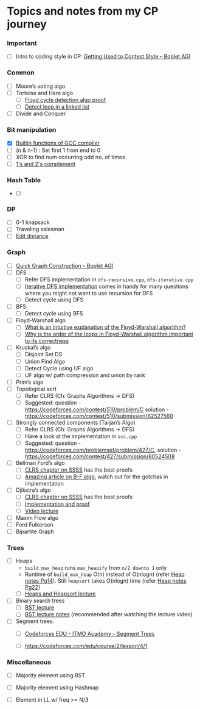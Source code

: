 # Topics and notes from my CP journey

### Important
- [ ] Intro to coding style in CP: [Getting Used to Contest Style – Boplet AGI](https://boplets.com/2019/07/10/getting-used-to-contest-style-for-beginners/)

### Common
- [ ] Moore’s voting algo
- [ ] Tortoise and Hare algo
  - [ ] [Floyd cycle detection algo proof](https://cs.stackexchange.com/a/90990/92327)
  - [ ] [Detect loop in a linked list](https://www.geeksforgeeks.org/detect-loop-in-a-linked-list/)
- [ ] Divide and Conquer

### Bit manipulation
- [x] [Builtin functions of GCC compiler](https://www.geeksforgeeks.org/builtin-functions-gcc-compiler/)
- [ ] (n & n-1) : Set first 1 from end to 0
- [ ] XOR to find num occurring odd no. of times
- [ ] [1's and 2's complement](https://www.geeksforgeeks.org/whats-difference-between-1s-complement-and-2s-complement/)

### Hash Table
- [ ] 

### DP
- [ ] 0-1 knapsack
- [ ] Traveling salesman
- [ ] [Edit distance](https://www.geeksforgeeks.org/edit-distance-dp-5/)

### Graph
- [ ] [Quick Graph Construction – Boplet AGI](https://boplets.com/2019/07/17/quick-graph-construction/)
- [ ] DFS
  - [ ] Refer DFS implementation in `dfs-recursive.cpp`, `dfs-iterative.cpp`
  - [ ] [Iterative DFS implementation](https://www.geeksforgeeks.org/iterative-depth-first-traversal/) comes in handy for many questions where you might not want to use recursion for DFS
  - [ ] Detect cycle using DFS
- [ ] BFS
  - [ ] Detect cycle using BFS
- [ ] Floyd-Warshall algo
  - [ ] [What is an intuitive explanation of the Floyd-Warshall algorithm?](https://www.quora.com/What-is-an-intuitive-explanation-of-the-Floyd-Warshall-algorithm)
  - [ ] [Why is the order of the loops in Floyd-Warshall algorithm important to its correctness](https://www.quora.com/Why-is-the-order-of-the-loops-in-Floyd-Warshall-algorithm-important-to-its-correctness)
- [ ] Kruskal’s algo
  - [ ] Disjoint Set DS
  - [ ] Union Find Algo
  - [ ] Detect Cycle using UF algo
  - [ ] UF algo w/ path compression and union by rank
- [ ] Prim’s algo
- [ ] Topological sort
  - [ ] Refer CLRS (Ch: Graphs Algorithms -> DFS)
  - [ ] Suggested: question - https://codeforces.com/contest/510/problem/C solution - https://codeforces.com/contest/510/submission/62527560
- [ ] Strongly connected components (Tarjan’s Algo)
  - [ ] Refer CLRS (Ch: Graphs Algorithms -> DFS)
  - [ ] Have a look at the implementation in `scc.cpp`
  - [ ] Suggested: question - https://codeforces.com/problemset/problem/427/C, solution - https://codeforces.com/contest/427/submission/80524508
- [ ] Bellman Ford’s algo
  - [ ] [CLRS chapter on SSSS](https://edutechlearners.com/download/Introduction_to_algorithms-3rd%20Edition.pdf#page=664) has the best proofs
  - [ ] [Amazing article on B-F algo](https://cp-algorithms.com/graph/bellman_ford.html), watch out for the gotchas in implementation
- [ ] Djikstra’s algo
  - [ ] [CLRS chapter on SSSS](https://edutechlearners.com/download/Introduction_to_algorithms-3rd%20Edition.pdf#page=664) has the best proofs
  - [ ] [Implementation and proof](https://cp-algorithms.com/graph/dijkstra_sparse.html)
  - [ ] [Video lecture](https://www.youtube.com/watch?v=2E7MmKv0Y24&list=PLUl4u3cNGP61Oq3tWYp6V_F-5jb5L2iHb&index=17&t=0s)
- [ ] Maxim Flow algo
- [ ] Ford Fulkerson
- [ ] Bipartite Graph

### Trees
- [ ] Heaps
  - `build_max_heap` runs `max_heapify` from `n/2 downto 1` only
  - Runtime of `build_max_heap` O(n) instead of O(nlogn) (refer [Heap notes Pg14](https://ocw.mit.edu/courses/electrical-engineering-and-computer-science/6-006-introduction-to-algorithms-fall-2011/lecture-videos/MIT6_006F11_lec04.pdf#page=14)). Still `heapsort` takes O(nlogn) time (refer [Heap notes Pg22](https://ocw.mit.edu/courses/electrical-engineering-and-computer-science/6-006-introduction-to-algorithms-fall-2011/lecture-videos/MIT6_006F11_lec04.pdf#page=22))
  - [ ] [Heaps and Heapsort lecture](https://www.youtube.com/watch?v=B7hVxCmfPtM&list=PLUl4u3cNGP61Oq3tWYp6V_F-5jb5L2iHb&index=4)
- [ ] Binary search trees
  - [ ] [BST lecture](https://www.youtube.com/watch?v=9Jry5-82I68&list=PLUl4u3cNGP61Oq3tWYp6V_F-5jb5L2iHb&index=6&t=0s)
  - [ ] [BST lecture notes](https://ocw.mit.edu/courses/electrical-engineering-and-computer-science/6-006-introduction-to-algorithms-fall-2011/lecture-videos/MIT6_006F11_lec05.pdf) (recommended after watching the lecture video)
- [ ] Segment trees.
  - [ ] [Codeforces EDU - ITMO Academy - Segment Trees](https://codeforces.com/edu/course/2/lesson/4/1)
  - [ ] https://codeforces.com/edu/course/2/lesson/4/1



### Miscellaneous
- [ ] Majority element using BST
- [ ] Majority element using Hashmap
- [ ] Element in LL w/ freq >= N/3




